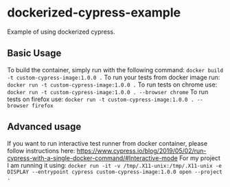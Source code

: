 # dockerized-cypress-example
Example of using dockerized cypress.

## Basic Usage
To build the container, simply run with the following command:
`docker build -t custom-cypress-image:1.0.0 .`
To run your tests from docker image run:
`docker run -t custom-cypress-image:1.0.0 .`
To run tests on chrome use:
`docker run -t custom-cypress-image:1.0.0 . --browser chrome`
To run tests on firefox use:
`docker run -t custom-cypress-image:1.0.0 . --browser firefox`

## Advanced usage
If you want to run interactive test runner from docker container, please follow instructions here:
https://www.cypress.io/blog/2019/05/02/run-cypress-with-a-single-docker-command/#Interactive-mode
For my project I am running it using:
`docker run -it -v /tmp/.X11-unix:/tmp/.X11-unix -e DISPLAY --entrypoint cypress custom-cypress-image:1.0.0 open --project .`